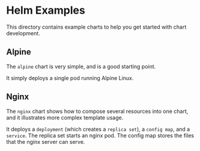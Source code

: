 # Helm Examples

This directory contains example charts to help you get started with
chart development.

## Alpine

The `alpine` chart is very simple, and is a good starting point.

It simply deploys a single pod running Alpine Linux.

## Nginx

The `nginx` chart shows how to compose several resources into one chart,
and it illustrates more complex template usage.

It deploys a `deployment` (which creates a `replica set`), a `config
map`, and a `service`. The replica set starts an nginx pod. The config
map stores the files that the nginx server can serve.
